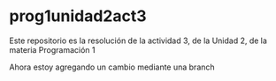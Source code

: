 # prog1unidad2act3
Este repositorio es la resolución de la actividad 3, de la Unidad 2, de la materia Programación 1

Ahora estoy agregando un cambio mediante una branch
